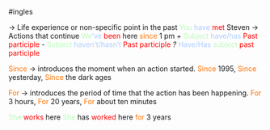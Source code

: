 #ingles 

→ Life experience or non-specific point in the past 
    <span style="color:#bbfabb">You</span> <span style="color:#adccff">have</span> <span style="color:#ff0000">met</span> Steven 
→ Actions that continue
    <span style="color:#bbfabb">We</span><span style="color:#adccff">’ve</span> <span style="color:#ff0000">been</span> here <span style="color:#ff7300">since</span> 1 pm
*+* <span style="color:#bbfabb">Subject</span> <span style="color:#adccff">have/has</span> <span style="color:#ff0000">Past participle</span>
*-* <span style="color:#bbfabb">Subject</span> <span style="color:#adccff">haven’t/hasn’t</span> <span style="color:#ff0000">Past participle</span>
*?* <span style="color:#adccff">Have/Has</span> <span style="color:#bbfabb">subject</span> <span style="color:#ff0000">past participle</span>

<span style="color:#ff7300">Since</span> → introduces the moment when an action started.
    <span style="color:#ff7300">Since</span> 1995, <span style="color:#ff7300">Since</span> yesterday, <span style="color:#ff7300">Since</span> the dark ages

<span style="color:#ff7300">For</span> → introduces the period of time that the action has been happening.
    <span style="color:#ff7300">For</span> 3 hours, <span style="color:#ff7300">For</span> 20 years, <span style="color:#ff7300">For</span> about ten minutes

<span style="color:#bbfabb">She</span> <span style="color:#ff0000 ">works</span> here
<span style="color:#bbfabb">She</span> has <span style="color:#ff0000">worked</span> here <span style="color:#ff7300">for</span> 3 years
